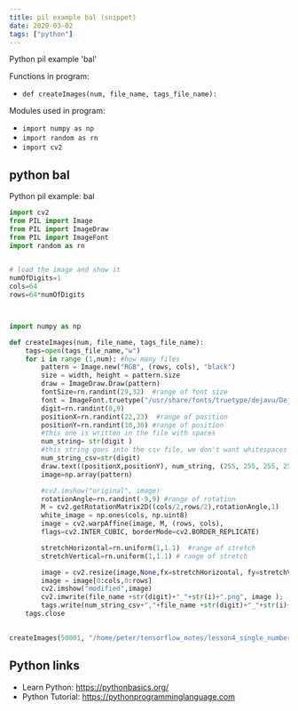 ```yaml
---
title: pil example bal (snippet)
date: 2020-03-02
tags: ["python"]
---
```

Python pil example 'bal'

Functions in program: 
* `def createImages(num, file_name, tags_file_name):`

Modules used in program: 
* `import numpy as np`
* `import random as rn`
* `import cv2`

## python bal

Python pil example: bal

```python
import cv2
from PIL import Image
from PIL import ImageDraw
from PIL import ImageFont
import random as rn

 
# load the image and show it
numOfDigits=1
cols=64
rows=64*numOfDigits



import numpy as np

def createImages(num, file_name, tags_file_name):
	tags=open(tags_file_name,"w")
	for i in range (1,num): #how many files
		pattern = Image.new("RGB", (rows, cols), "black")
		size = width, height = pattern.size
		draw = ImageDraw.Draw(pattern)
		fontSize=rn.randint(29,32)  #range of font size
		font = ImageFont.truetype("/usr/share/fonts/truetype/dejavu/DejaVuSans.ttf", fontSize)
		digit=rn.randint(0,9)
		positionX=rn.randint(22,23)  #range of position
		positionY=rn.randint(10,30) #range of position
		#this one is written in the file with spaces 
		num_string= str(digit )
		#this string goes into the csv file, we don't want whitespaces there
		num_string_csv=str(digit)
		draw.text((positionX,positionY), num_string, (255, 255, 255, 255),font=font)
		image=np.array(pattern)

		#cv2.imshow("original", image)
		rotationAngle=rn.randint(-9,9) #range of rotation
		M = cv2.getRotationMatrix2D((cols/2,rows/2),rotationAngle,1)
		white_image = np.ones(cols, np.uint8)
		image = cv2.warpAffine(image, M, (rows, cols),
		flags=cv2.INTER_CUBIC, borderMode=cv2.BORDER_REPLICATE)

		stretchHorizontal=rn.uniform(1,1.1)  #range of stretch
		stretchVertical=rn.uniform(1,1.1) # range of stretch

		image = cv2.resize(image,None,fx=stretchHorizontal, fy=stretchVertical, interpolation = cv2.INTER_CUBIC)
		image = image[0:cols,0:rows]
		cv2.imshow("modified",image)
		cv2.imwrite(file_name +str(digit)+"_"+str(i)+".png", image );
		tags.write(num_string_csv+","+file_name +str(digit)+"_"+str(i)+".png"+ "\n")
	tags.close

	
createImages(50001, "/home/peter/tensorflow_notes/lesson4_single_number_cnn/data/","/home/peter/tensorflow_notes/lesson4_single_number_cnn/data/tags.csv")

```

## Python links

- Learn Python: https://pythonbasics.org/
- Python Tutorial: https://pythonprogramminglanguage.com
